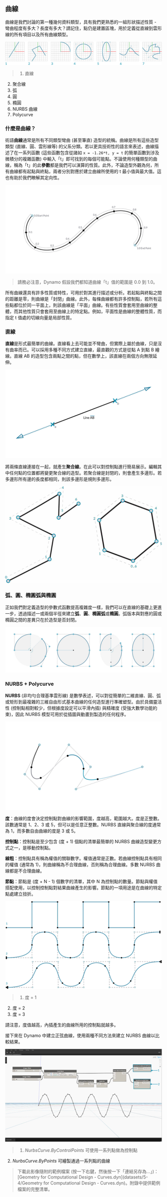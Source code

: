 

## 曲線

曲線是我們討論的第一種幾何資料類型，具有我們更熟悉的一組形狀描述性質 - 彎曲程度有多大？長度有多大？請記住，點仍是建置區塊，用於定義從直線到雲形線的所有項目以及所有曲線類型。

![曲線類型](images/5-4/CurveTypes.jpg)

> 1. 直線
2. 聚合線
3. 弧
4. 圓
5. 橢圓
6. NURBS 曲線
7. Polycurve

### 什麼是曲線？

術語**曲線**通常是所有不同類型彎曲 (甚至筆直) 造型的統稱。曲線是所有這些造型類型 (直線、圓、雲形線等) 的父系分類。若以更具技術性的語言來表述，曲線描述了在一系列函數 (這些函數包含從諸如 ```x = -1.26*t, y = t``` 的簡單函數到涉及微積分的複雜函數) 中輸入「t」即可找到的每個可能點。不論使用何種類型的曲線，稱為「t」的此**參數**都是我們可以演算的性質。此外，不論造型外觀為何，所有曲線都有起點與終點，兩者分別對應於建立曲線所使用的 t 最小值與最大值。這也有助於我們瞭解其定向性。

![曲線參數](images/5-4/CurveParameter.jpg)

> 請務必注意，Dynamo 假設我們都知道曲線「t」值的範圍是 0.0 到 1.0。

所有曲線還具有許多性質或特性，可用於對其進行描述或分析。若起點與終點之間的距離是零，則曲線是「封閉」曲線。此外，每條曲線都有許多控制點，若所有這些點都位於同一平面上，則該曲線是「平面」曲線。有些性質會套用至曲線的整體，而其他性質只會套用至曲線上的特定點。例如，平面性是曲線的整體性質，而指定 t 值處的切線向量是局部性質。

### 直線

**直線**是形式最簡單的曲線。直線看上去可能並不彎曲，但實際上屬於曲線，只是沒有曲率而已。可以採用多種不同方式建立直線，最直觀的方式是從點 A 到點 B 繪線。直線 AB 的造型包含兩點之間的點，但在數學上，該直線在兩個方向無限延伸。

![直線](images/5-4/Line.jpg)

將兩條直線連接在一起，就產生**聚合線**。在此可以對控制點進行簡易展示。編輯其中任何點的位置都將變更聚合線的造型。若聚合線是封閉的，則會產生多邊形。若多邊形所有邊的長度都相同，則該多邊形是規則多邊形。

![聚合線 + 多邊形](images/5-4/Polyline.jpg)

### 弧、圓、橢圓弧與橢圓

正如我們對定義造型的參數式函數提高複雜度一樣，我們可以在直線的基礎上更進一步，透過描述一或兩個半徑來建立**弧**、**圓**、**橢圓弧**或**橢圓**。弧版本與對應的圓或橢圓之間的差異只在於造型是否封閉。

![弧 + 圓](images/5-4/Arcs+Circles.jpg)

### NURBS + Polycurve

**NURBS** (非均勻合理基準雲形線) 是數學表述，可以對從簡單的二維直線、圓、弧或矩形到最複雜的三維自由形式基本曲線的任何造型進行準確塑型。由於具備靈活性 (控制點相對較少，但根據度設定可以平滑內插) 與精確度 (受強大數學功能約束)，因此 NURBS 模型可用於從插圖與動畫到製造的任何程序。

![NURBS 曲線](images/5-4/NURBScurve.jpg)

**度**：曲線的度會決定控制點對曲線的影響範圍，度越高，範圍越大。度是正整數。該數通常是 1、2、3 或 5，但可以是任意正整數。NURBS 直線與聚合線的度通常為 1，而多數自由曲線的度是 3 或 5。

**控制點**：控制點是至少包含 (度 + 1) 個點的清單最簡單的 NURBS 曲線造型變更方式之一，是移動控制點。

**線粗**：控制點具有稱為權值的關聯數字。權值通常是正數。若曲線控制點具有相同的權值 (通常為 1)，則曲線稱為不合理曲線，否則稱為合理曲線。多數 NURBS 曲線都是不合理曲線。

**節點**：節點是 (度 + N - 1) 個數字的清單，其中 N 為控制點的數量。節點與權值搭配使用，以控制控制點對結果曲線產生的影響。節點的一項用途是在曲線的特定點處建立扭折。

![NURBS 曲線的度](images/5-4/NURBScurve_Degree.jpg)

> 1. 度 = 1
2. 度 = 2
3. 度 = 3

請注意，度值越高，內插產生的曲線所用的控制點就越多。

接下來在 Dynamo 中建立正弦曲線，使用兩種不同方法來建立 NURBS 曲線以比較結果。

![Dynamo 中的 NURBS](images/5-4/Dynamo_Curves.jpg)

> 1. *NurbsCurve.ByControlPoints* 可使用一系列點做為控制點
2. *NurbsCurve.ByPoints* 可繪製通過一系列點的曲線
> 下載此影像隨附的範例檔案 (按一下右鍵，然後按一下「連結另存為...」)：[Geometry for Computational Design - Curves.dyn](datasets/5-4/Geometry for Computational Design - Curves.dyn)。附錄中提供範例檔案的完整清單。

